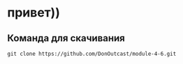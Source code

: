 # привет))

## Команда для скачивания

```
git clone https://github.com/DonOutcast/module-4-6.git
```
